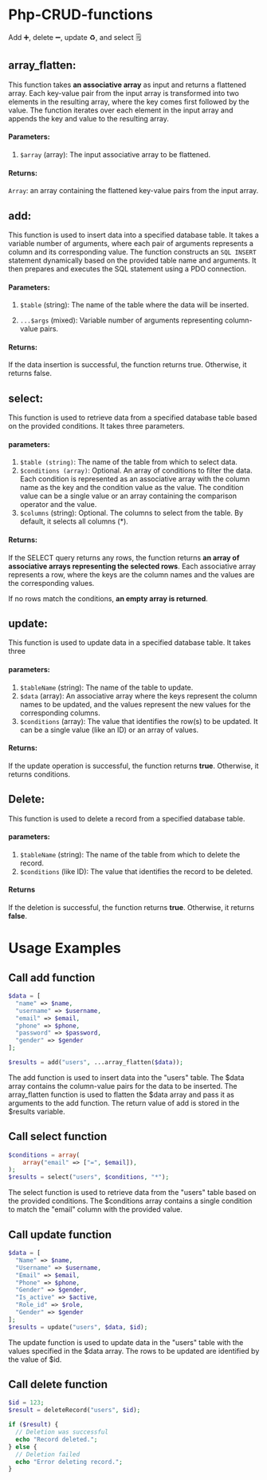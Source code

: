 # Php-CRUD-functions
Add :heavy_plus_sign:, delete ➖, update :recycle:, and select 🗒️

## array_flatten:
This function takes **an associative array** as input and returns a flattened array. Each key-value pair from the input array is transformed into two elements in the resulting array, where the key comes first followed by the value. The function iterates over each element in the input array and appends the key and value to the resulting array.

#### Parameters:
1. `$array` (array): The input associative array to be flattened.

#### Returns:
`Array`: an array containing the flattened key-value pairs from the input array.


## add:
This function is used to insert data into a specified database table. It takes a variable number of arguments, where each pair of arguments represents a column and its corresponding value. The function constructs an `SQL INSERT` statement dynamically based on the provided table name and arguments. It then prepares and executes the SQL statement using a PDO connection.

#### Parameters:
1. `$table` (string): The name of the table where the data will be inserted.

2. `...$args` (mixed): Variable number of arguments representing column-value pairs.

#### Returns:
If the data insertion is successful, the function returns true. Otherwise, it returns false.



## select:
This function is used to retrieve data from a specified database table based on the provided conditions. It takes three parameters.

#### parameters:
1. `$table (string)`: The name of the table from which to select data.
2. `$conditions (array)`: Optional. An array of conditions to filter the data. Each condition is represented as an associative array with the column name as the key and the condition value as the value. The condition value can be a single value or an array containing the comparison operator and the value.
3. `$columns` (string): Optional. The columns to select from the table. By default, it selects all columns (*).

#### Returns:
If the SELECT query returns any rows, the function returns **an array of associative arrays representing the selected rows**. Each associative array represents a row, where the keys are the column names and the values are the corresponding values.

If no rows match the conditions, **an empty array is returned**.


## update:
This function is used to update data in a specified database table. It takes three 

#### parameters:
1. `$tableName` (string): The name of the table to update.
2. `$data` (array): An associative array where the keys represent the column names to be updated, and the values represent the new values for the corresponding columns.
3. `$conditions` (array): The value that identifies the row(s) to be updated. It can be a single value (like an ID) or an array of values.


#### Returns:
If the update operation is successful, the function returns **true**. Otherwise, it returns conditions.


## Delete:
This function is used to delete a record from a specified database table.


#### parameters:
1. `$tableName` (string): The name of the table from which to delete the record.
1. `$conditions` (like ID): The value that identifies the record to be deleted.

#### Returns
If the deletion is successful, the function returns **true**. Otherwise, it returns **false**.

 
# Usage Examples
## Call add function
```php
$data = [
  "name" => $name,
  "username" => $username,
  "email" => $email,
  "phone" => $phone,
  "password" => $password,
  "gender" => $gender
];

$results = add("users", ...array_flatten($data));
```
The add function is used to insert data into the "users" table. The $data array contains the column-value pairs for the data to be inserted. The array_flatten function is used to flatten the $data array and pass it as arguments to the add function. The return value of add is stored in the $results variable.

## Call select function
```php
$conditions = array(
    array("email" => ["=", $email]),
);
$results = select("users", $conditions, "*");
```
The select function is used to retrieve data from the "users" table based on the provided conditions. The $conditions array contains a single condition to match the "email" column with the provided value. 

## Call update function
```php
$data = [
  "Name" => $name,
  "Username" => $username,
  "Email" => $email,
  "Phone" => $phone,
  "Gender" => $gender,
  "Is_active" => $active,
  "Role_id" => $role,
  "Gender" => $gender
];
$results = update("users", $data, $id);
```

The update function is used to update data in the "users" table with the values specified in the $data array. The rows to be updated are identified by the value of $id.

## Call delete function
```php
$id = 123;
$result = deleteRecord("users", $id);

if ($result) {
  // Deletion was successful
  echo "Record deleted.";
} else {
  // Deletion failed
  echo "Error deleting record.";
}
```
